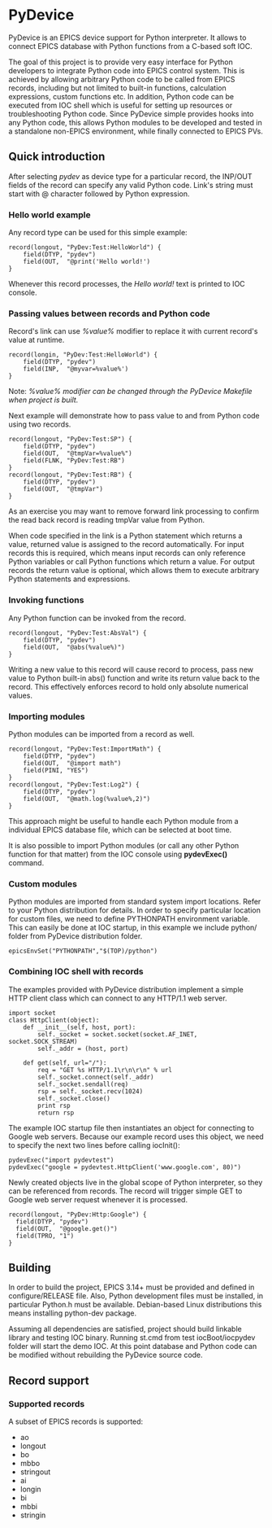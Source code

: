 

# PyDevice

PyDevice is an EPICS device support for Python interpreter. It allows to connect EPICS database with Python functions from a C-based soft IOC.

The goal of this project is to provide very easy interface for Python developers to integrate Python code into EPICS control system. This is achieved by allowing arbitrary Python code to be called from EPICS records, including but not limited to built-in functions, calculation expressions, custom functions etc. In addition, Python code can be executed from IOC shell which is useful for setting up resources or troubleshooting Python code. Since PyDevice simple provides hooks into any Python code, this allows Python modules to be developed and tested in a standalone non-EPICS environment, while finally connected to EPICS PVs.

## Quick introduction

After selecting *pydev* as device type for a particular record, the INP/OUT fields of the record can specify any valid Python code. Link's string must start with @ character followed by Python expression.

### Hello world example
Any record type can be used for this simple example:
```
record(longout, "PyDev:Test:HelloWorld") {
    field(DTYP, "pydev")
    field(OUT,  "@print('Hello world!')
}
```
Whenever this record processes, the *Hello world!* text is printed to IOC console.

### Passing values between records and Python code
Record's link can use *%value%* modifier to replace it with current record's value at runtime. 
```
record(longin, "PyDev:Test:HelloWorld") {
    field(DTYP, "pydev")
    field(INP,  "@myvar=%value%')
}
```

Note: *%value% modifier can be changed through the PyDevice Makefile when project is built.*

Next example will demonstrate how to pass value to and from Python code using two records. 
```
record(longout, "PyDev:Test:SP") {
    field(DTYP, "pydev")
    field(OUT,  "@tmpVar=%value%")
    field(FLNK, "PyDev:Test:RB")
}
record(longout, "PyDev:Test:RB") {
    field(DTYP, "pydev")
    field(OUT,  "@tmpVar")
}
```
As an exercise you may want to remove forward link processing to confirm the read back record is reading tmpVar value from Python.

When code specified in the link is a Python statement which returns a value, returned value is assigned to the record automatically. For input records this is required, which means input records can only reference Python variables or call Python functions which return a value. For output records the return value is optional, which allows them to execute arbitrary Python statements and expressions.

### Invoking functions
Any Python function can be invoked from the record.
```
record(longout, "PyDev:Test:AbsVal") {
    field(DTYP, "pydev")
    field(OUT,  "@abs(%value%)")
}
```
Writing a new value to this record will cause record to process, pass new value to Python built-in abs() function and write its return value back to the record. This effectively enforces record to hold only absolute numerical values.

### Importing modules
Python modules can be imported from a record as well.
```
record(longout, "PyDev:Test:ImportMath") {
    field(DTYP, "pydev")
    field(OUT,  "@import math")
    field(PINI, "YES")
}
record(longout, "PyDev:Test:Log2") {
    field(DTYP, "pydev")
    field(OUT,  "@math.log(%value%,2)")
}
```
This approach might be useful to handle each Python module from a individual EPICS database file, which can be selected at boot time.

It is also possible to import Python modules (or call any other Python function for that matter) from the IOC console using **pydevExec()** command.

### Custom modules
Python modules are imported from standard system import locations. Refer to your Python distribution for details. In order to specify particular location for custom files, we need to define PYTHONPATH environment variable. This can easily be done at IOC startup, in this example we include python/ folder from PyDevice distribution folder.

```
epicsEnvSet("PYTHONPATH","$(TOP)/python")
```

### Combining IOC shell with records
The examples provided with PyDevice distribution implement a simple HTTP client class which can connect to any HTTP/1.1 web server.

```
import socket
class HttpClient(object):
    def __init__(self, host, port):
        self._socket = socket.socket(socket.AF_INET, socket.SOCK_STREAM)
        self._addr = (host, port)

    def get(self, url="/"):
        req = "GET %s HTTP/1.1\r\n\r\n" % url
        self._socket.connect(self._addr)
        self._socket.sendall(req)
        rsp = self._socket.recv(1024)
        self._socket.close()
        print rsp
        return rsp
```

The example IOC startup file then instantiates an object for connecting to Google web servers. Because our example record uses this object, we need to specify the next two lines before calling iocInit():

```
pydevExec("import pydevtest")
pydevExec("google = pydevtest.HttpClient('www.google.com', 80)")
```

Newly created objects live in the global scope of Python interpreter, so they can be referenced from records. The record will trigger simple GET to Google web server request whenever it is processed.

```
record(longout, "PyDev:Http:Google") {
  field(DTYP, "pydev")
  field(OUT,  "@google.get()")
  field(TPRO, "1")
}
```

## Building

In order to build the project, EPICS 3.14+ must be provided and defined in configure/RELEASE file. Also, Python development files must be installed, in particular Python.h must be available. Debian-based Linux distributions this means installing python-dev package.

Assuming all dependencies are satisfied, project should build linkable library and testing IOC binary. Running st.cmd from test iocBoot/iocpydev folder will start the demo IOC. At this point database and Python code can be modified without rebuilding the PyDevice source code.


## Record support

### Supported records

A subset of EPICS records is supported:
* ao
* longout
* bo
* mbbo
* stringout
* ai
* longin
* bi
* mbbi
* stringin
